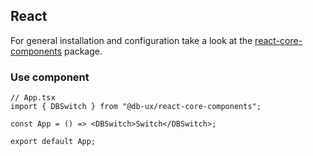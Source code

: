 ## React

For general installation and configuration take a look at the [react-core-components](https://www.npmjs.com/package/@db-ux/react-core-components) package.

### Use component

```tsx App.tsx
// App.tsx
import { DBSwitch } from "@db-ux/react-core-components";

const App = () => <DBSwitch>Switch</DBSwitch>;

export default App;
```
